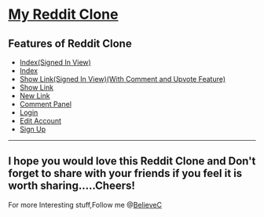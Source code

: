 [My Reddit Clone](https://github.com/BelieveC/Rails_RedditClone)
====================================

Features of Reddit Clone
-----------------------------

* [Index(Signed In View)](https://raw.githubusercontent.com/BelieveC/Rails_RedditClone/master/PreviewImages/indexl.png)
* [Index](https://raw.githubusercontent.com/BelieveC/Rails_RedditClone/master/PreviewImages/index.png)
* [Show Link(Signed In View)(With Comment and Upvote Feature)](https://raw.githubusercontent.com/BelieveC/Rails_RedditClone/master/PreviewImages/showl.png)
* [Show Link](https://raw.githubusercontent.com/BelieveC/Rails_RedditClone/master/PreviewImages/show.png)
* [New Link](https://raw.githubusercontent.com/BelieveC/Rails_RedditClone/master/PreviewImages/new.png)
* [Comment Panel](https://raw.githubusercontent.com/BelieveC/Rails_RedditClone/master/PreviewImages/comment.png)
* [Login](https://raw.githubusercontent.com/BelieveC/Rails_RedditClone/master/PreviewImages/login.png)
* [Edit Account](https://raw.githubusercontent.com/BelieveC/Rails_RedditClone/master/PreviewImages/edituser.png)
* [Sign Up](https://raw.githubusercontent.com/BelieveC/Rails_RedditClone/master/PreviewImages/signup.png)

------------------------------------------------------------
I hope you would love this Reddit Clone and Don't forget to share with your friends if you feel it is worth sharing.....Cheers!
--------------------------------------------------------------
For more Interesting stuff,Follow me @[BelieveC](https://github.com/BelieveC)
